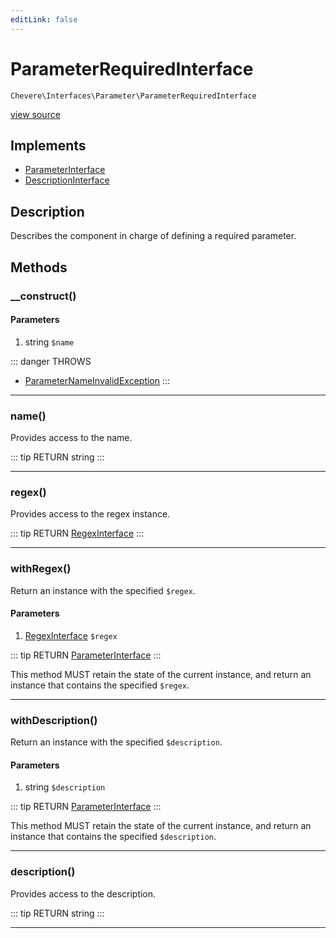 ```yaml
---
editLink: false
---
```


# ParameterRequiredInterface

`Chevere\Interfaces\Parameter\ParameterRequiredInterface`

[view source](https://github.com/chevere/chevere/blob/master/interfaces/Parameter/ParameterRequiredInterface.php)

## Implements

- [ParameterInterface](./ParameterInterface.md)
- [DescriptionInterface](../Description/DescriptionInterface.md)

## Description

Describes the component in charge of defining a required parameter.

## Methods

### __construct()

#### Parameters

1. string `$name`

::: danger THROWS
- [ParameterNameInvalidException](../../Exceptions/Parameter/ParameterNameInvalidException.md)
:::

---

### name()

Provides access to the name.

::: tip RETURN
string
:::

---

### regex()

Provides access to the regex instance.

::: tip RETURN
[RegexInterface](../Regex/RegexInterface.md)
:::

---

### withRegex()

Return an instance with the specified `$regex`.

#### Parameters

1. [RegexInterface](../Regex/RegexInterface.md) `$regex`

::: tip RETURN
[ParameterInterface](./ParameterInterface.md)
:::

This method MUST retain the state of the current instance, and return
an instance that contains the specified `$regex`.

---

### withDescription()

Return an instance with the specified `$description`.

#### Parameters

1. string `$description`

::: tip RETURN
[ParameterInterface](./ParameterInterface.md)
:::

This method MUST retain the state of the current instance, and return
an instance that contains the specified `$description`.

---

### description()

Provides access to the description.

::: tip RETURN
string
:::

---
